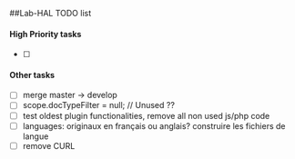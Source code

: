 ##Lab-HAL TODO list

#### High Priority tasks
- [ ]

#### Other tasks
- [ ] merge master -> develop
- [ ] scope.docTypeFilter = null; // Unused ??
- [ ] test oldest plugin functionalities, remove all non used js/php code
- [ ] languages: originaux en français ou anglais?  construire les fichiers de langue
- [ ] remove CURL  
